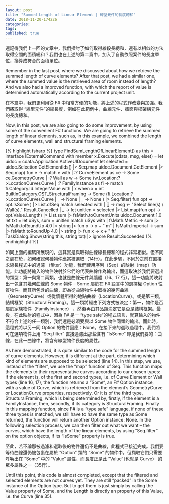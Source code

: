 ```yaml
---
layout: post
title: "Summed Length of Linear Element | 線型元件的長度總和"
date: 2018-11-20-174226 
categories: 
tags: 
published: true
---
```

還記得我們上一回的文章中，我們探討了如何取得線段長總和，還有以相似的方法取得空間的面積總和？我們也在上述的第二篇中，加入了自動依照案件的長度單位，換算成符合的面積單位。

Remember in the last post, where we discussed about how we retrieve the summed length of curve elements? After that post, we had a similar one, where the summed value is the retrieved area of room instead of length? And we also had a improved function, with which the report of value is determined automatically according to the current project unit. 

在本篇中，我們更利用從 F# 中相當方便的功能，將上述的程式作改變與加強。我們將取得 “線型元件”的總長度，例如在此範例中，曲線元件、牆面與樑架構元件的長度總和。

Now, in this post, we are also going to do some improvement, by using some of the convenient F# functions. We are going to retrieve the summed length of linear elements, such as, in this example, we combined the length of curve elements, wall and structural framing elements. 

{% highlight fsharp %}
type FindSumLengthOfLinearElement() as this = 
  interface IExternalCommand with
    member x.Execute(cdata, msg, elset) =
      let uidoc = cdata.Application.ActiveUIDocument
      let selected =
        uidoc.Selection.GetElementIds() 
        |> Seq.map uidoc.Document.GetElement
        |> Seq.map(
          fun e ->
            match e with
            | :? CurveElement as ce -> Some ce.GeometryCurve
            | :? Wall as w -> Some (w.Location:?>LocationCurve).Curve
            | :? FamilyInstance as fi ->
              match fi.Category.Id.IntegerValue with
              | x when x = int BuiltInCategory.OST_StructuralFraming -> 
                Some (fi.Location:?>LocationCurve).Curve
              | _ -> None
            | _ -> None
        )
        |> Seq.filter(
          fun opt -> opt.IsSome
        ) |> List.ofSeq
      match selected with
      | [] -> 
        msg <- "Select line(s) / Wall(s)."
        Result.Cancelled
      | _ ->
        let unitlen =
          selected
          |> List.map(fun opt -> opt.Value.Length)
          |> List.sum
          |> fsMath.toCurrentUnits uidoc.Document 1.0
        let txt =
          let uSys, sum = unitlen
          match uSys with
          | fsMath.Metric ->
            sum |> fsMath.toRoundUp 4.0 |> string |> fun x -> x + " m"
          | fsMath.Imperial ->
            sum |> fsMath.toRoundUp 4.0 |> string |> fun x -> x + " ft"
        TaskDialog.Show(string this, string txt) |> ignore
        Result.Succeeded
{% endhighlight %}

如同上面的編碼所展現的，這其實是與取得曲線線長總和的程式非常相似。但不同之處在於，如何確認何種物件應當被選取（14行）。在此步驟，不同於之前在直接求線長程式中的過濾 （filter）功能，我們使用序列（Seq）的映射（map）功能。此功能將輸入的物件映射於它們的代表曲線作為輸出，而這取決於我們要選出的類型：第一與第二兩類，也就是曲線元件與牆體（16、17 行）。這一功能將映射出一包含其幾何曲線的 Some 物件 –  Some 屬於在 F# 語言中的選擇權 Option 性質物件。而其所包含的曲線，即為從曲線物件中取得的幾何曲線（GeometryCurve）或從牆體所得的地點曲線（LocationCurve）。或是第三類，結構框架（StructuralFraming）。這一類將經由下列方式被決定：第一，物件是否屬於家族物件（FamilyInstance） ，然後再由其品類決定它是否是結構框架。最後，在此映射的程式中，因為 F# 是一 “type safe“的程式語言，就算輸入的物件不符合上述的任一類別，我們還是必須要與以 Some 物件同類的輸出。而此時，這程式將以另一同 Option 的物件回應：None。在接下來的選取過程中，我們將可在選項物件上用 “Seq.filter” 直接過濾出那些含有 ”IsSome“ 即是我們要的：曲線，在此一曲線中，將含有線型物件長度的屬性。

As here demonstrated, it is quite similar to the code for the summed length of curve elements. However, it is different at the part, determining which kind of elements are supposed to be selected (line 14). In this step, we use, instead of the “filter“, we use the “map” function of Seq. This function maps the elements to their representative curves according to our chosen types: If the element is, of the first and second types, i.e. of Curve Element or Wall types (line 16, 17), the function returns a “Some“, an F# Option instance, with a value of Curve, which is retrieved from the element’s GeometryCurve or LocationCurve properties, respectively. Or it is of the third type, StructuralFraming, which is being determined by, firstly, if the element is a FamilyInstance, then, secondly,  if its category is StructuralFraming. Finally in this mapping function, since F# is a “type safe” language, if none of these three types is matched, we still have to have the same type as Some returned, the function will return another Option instance: None. In the following selection process, we can then filter out what we want – the curves, which have the length of the linear elements, by using “Seq.filter” on the option objects, if its “IsSome” property is true.

至此，若不論那被過濾和選取後的物件還仍不是曲線，此程式已接近完成。我們要等待曲線還仍被包裹在屬於 “Option” 類的 “Some” 的物件中。但擷取它們只需要呼喚出在 ”Some“ 中的 ”Value“ 屬性，而長度正是此 ”Value“（也就是 Curve） 的眾多屬性之一（35行）。

Until this point, this code is almost completed, except that the filtered and selected elements are not curves yet. They are still “packed” in the Some instance of the Option type. But to get them is just simply by calling the Value property of Some, and the Length is directly an property of this Value, i.e. the Curve (line 35). 